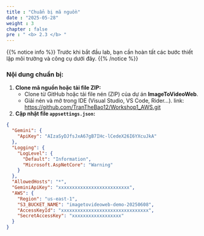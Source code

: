 ```yaml
---
title : "Chuẩn bị mã nguồn"
date : "2025-05-28"
weight : 3
chapter : false
pre : " <b> 2.3 </b> "
---
```


{{% notice info %}}
Trước khi bắt đầu lab, bạn cần hoàn tất các bước thiết lập môi trường và công cụ dưới đây.
{{% /notice %}}

### Nội dung chuẩn bị:

1. **Clone mã nguồn hoặc tải file ZIP:**
   - Clone từ GitHub hoặc tải file nén (ZIP) của dự án **ImageToVideoWeb**.
   - Giải nén và mở trong IDE (Visual Studio, VS Code, Rider...).
link: https://github.com/TranTheBao12/Workshop1_AWS.git
2. **Cập nhật file `appsettings.json`:**

```json
{
  "Gemini": {
    "ApiKey": "AIzaSyDJfsJxA67gB7IHc-lCedeX26I6YXcuJkA"
  },
  "Logging": {
    "LogLevel": {
      "Default": "Information",
      "Microsoft.AspNetCore": "Warning"
    }
  },
  "AllowedHosts": "*",
  "GeminiApiKey": "xxxxxxxxxxxxxxxxxxxxxxxxxx",
  "AWS": {
    "Region": "us-east-1",
    "S3_BUCKET_NAME": "imagetovideoweb-demo-20250608",
    "AccessKeyId": "xxxxxxxxxxxxxxxxxxxxxxxxxxxxxxxx",
    "SecretAccessKey": "xxxxxxxxxxxxxxxxxx"
  }
}
